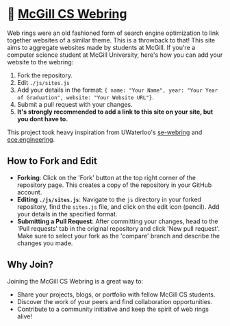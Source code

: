 # 💍 [McGill CS Webring](http://mcgillcswebring.pages.dev/)

Web rings were an old fashioned form of search engine optimization to link together websites of a similar theme. This is a throwback to that! This site aims to aggregate websites made by students at McGill. If you're a computer science student at McGill University, here's how you can add your website to the webring:

1. Fork the repository.
2. Edit `./js/sites.js`
3. Add your details in the format: `{ name: "Your Name", year: "Your Year of Graduation", website: "Your Website URL"}`.
4. Submit a pull request with your changes.
5. **It's strongly recommended to add a link to this site on your site, but you dont have to.**

This project took heavy inspiration from UWaterloo's [se-webring](https://github.com/simcard0000/se-webring/tree/main?tab=readme-ov-file#whats-a-webring) and [ece.engineering](https://github.com/roozbehali/ece_webring).

## How to Fork and Edit

- **Forking**: Click on the 'Fork' button at the top right corner of the repository page. This creates a copy of the repository in your GitHub account.
- **Editing `./js/sites.js`**: Navigate to the `js` directory in your forked repository, find the `sites.js` file, and click on the edit icon (pencil). Add your details in the specified format.
- **Submitting a Pull Request**: After committing your changes, head to the 'Pull requests' tab in the original repository and click 'New pull request'. Make sure to select your fork as the 'compare' branch and describe the changes you made.

## Why Join?

Joining the McGill CS Webring is a great way to:
- Share your projects, blogs, or portfolio with fellow McGill CS students.
- Discover the work of your peers and find collaboration opportunities.
- Contribute to a community initiative and keep the spirit of web rings alive!

